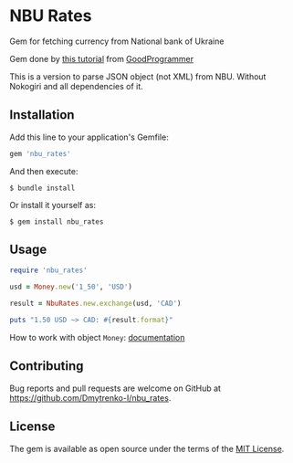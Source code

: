 # NBU Rates

Gem for fetching currency from National bank of Ukraine

Gem done by [this tutorial](https://www.youtube.com/watch?v=rTRzXBWGmvI) from [GoodProgrammer](https://www.youtube.com/channel/UCDPdTky4sQtQEwOLAe5v-NA)

This is a version to parse JSON object (not XML) from NBU. Without Nokogiri and all dependencies of it.

## Installation

Add this line to your application's Gemfile:

```rb
gem 'nbu_rates'
```

And then execute:

    $ bundle install

Or install it yourself as:

    $ gem install nbu_rates

## Usage

``` rb
require 'nbu_rates'

usd = Money.new('1_50', 'USD')

result = NbuRates.new.exchange(usd, 'CAD')

puts "1.50 USD ~> CAD: #{result.format}"
```

How to work with object `Money`: [documentation](https://github.com/RubyMoney/money)

## Contributing

Bug reports and pull requests are welcome on GitHub at https://github.com/Dmytrenko-I/nbu_rates.

## License

The gem is available as open source under the terms of the [MIT License](https://opensource.org/licenses/MIT).
